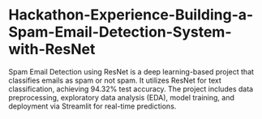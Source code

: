 # Hackathon-Experience-Building-a-Spam-Email-Detection-System-with-ResNet
Spam Email Detection using ResNet is a deep learning-based project that classifies emails as spam or not spam. It utilizes ResNet for text classification, achieving 94.32% test accuracy. The project includes data preprocessing, exploratory data analysis (EDA), model training, and deployment via Streamlit for real-time predictions.

